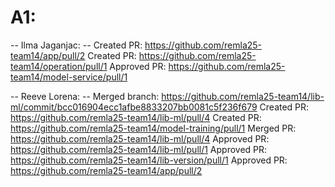 # A1:
-- Ilma Jaganjac: --
Created PR: https://github.com/remla25-team14/app/pull/2
Created PR: https://github.com/remla25-team14/operation/pull/1
Approved PR: https://github.com/remla25-team14/model-service/pull/1

-- Reeve Lorena: --
Merged branch: https://github.com/remla25-team14/lib-ml/commit/bcc016904ecc1afbe8833207bb0081c5f236f679
Created PR: https://github.com/remla25-team14/lib-ml/pull/4
Created PR: https://github.com/remla25-team14/model-training/pull/1
Merged PR: https://github.com/remla25-team14/lib-ml/pull/4
Approved PR: https://github.com/remla25-team14/lib-ml/pull/1
Approved PR: https://github.com/remla25-team14/lib-version/pull/1
Approved PR: https://github.com/remla25-team14/app/pull/2

